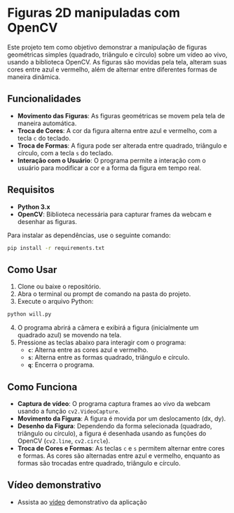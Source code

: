 # Figuras 2D manipuladas com OpenCV

Este projeto tem como objetivo demonstrar a manipulação de figuras geométricas simples (quadrado, triângulo e círculo) sobre um vídeo ao vivo, usando a biblioteca OpenCV. As figuras são movidas pela tela, alteram suas cores entre azul e vermelho, além de alternar entre diferentes formas de maneira dinâmica.

## Funcionalidades

- **Movimento das Figuras**: As figuras geométricas se movem pela tela de maneira automática.
- **Troca de Cores**: A cor da figura alterna entre azul e vermelho, com a tecla `c` do teclado.
- **Troca de Formas**: A figura pode ser alterada entre quadrado, triângulo e círculo, com a tecla `s` do teclado.
- **Interação com o Usuário**: O programa permite a interação com o usuário para modificar a cor e a forma da figura em tempo real.

## Requisitos

- **Python 3.x**
- **OpenCV**: Biblioteca necessária para capturar frames da webcam e desenhar as figuras.

Para instalar as dependências, use o seguinte comando:

```bash
pip install -r requirements.txt
```

## Como Usar

1. Clone ou baixe o repositório.
2. Abra o terminal ou prompt de comando na pasta do projeto.
3. Execute o arquivo Python:

```bash
python will.py
```

4. O programa abrirá a câmera e exibirá a figura (inicialmente um quadrado azul) se movendo na tela.
5. Pressione as teclas abaixo para interagir com o programa:
   - **`c`**: Alterna entre as cores azul e vermelho.
   - **`s`**: Alterna entre as formas quadrado, triângulo e círculo.
   - **`q`**: Encerra o programa.

## Como Funciona

- **Captura de vídeo**: O programa captura frames ao vivo da webcam usando a função `cv2.VideoCapture`.
- **Movimento da Figura**: A figura é movida por um deslocamento (dx, dy).
- **Desenho da Figura**: Dependendo da forma selecionada (quadrado, triângulo ou círculo), a figura é desenhada usando as funções do OpenCV (`cv2.line`, `cv2.circle`).
- **Troca de Cores e Formas**: As teclas `c` e `s` permitem alternar entre cores e formas. As cores são alternadas entre azul e vermelho, enquanto as formas são trocadas entre quadrado, triângulo e círculo.

## Vídeo demonstrativo

- Assista ao [vídeo]('./video_demonstrativo/will.mp4') demonstrativo da aplicação